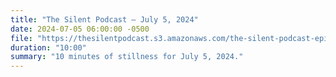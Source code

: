 ```yaml
---
title: "The Silent Podcast — July 5, 2024"
date: 2024-07-05 06:00:00 -0500
file: "https://thesilentpodcast.s3.amazonaws.com/the-silent-podcast-episode-track.mp3"
duration: "10:00"
summary: "10 minutes of stillness for July 5, 2024."
---
```

